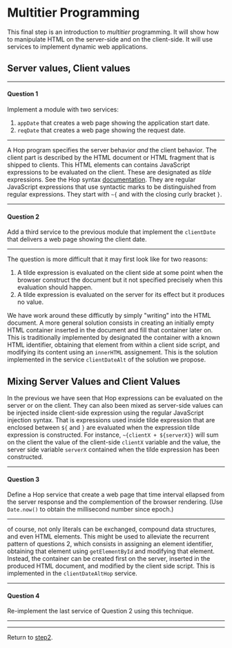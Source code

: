 Multitier Programming
=====================

This final step is an introduction to *multitier* programming. It will show
how to manipulate HTML on the server-side and on the client-side. It will
use services to implement dynamic web applications.


Server values, Client values
----------------------------

*****************************************************************************
#### Question 1 ####

Implement a module with two services:

  1. `appDate` that creates a web page showing the application start date.
  1. `reqDate` that creates a web page showing the request date.
*****************************************************************************

A Hop program specifies the server behavior *and* the client behavior.
The client part is described by the HTML document or HTML fragment that
is shipped to clients. This HTML elements can contains JavaScript expressions
to be evaluated on the client. These are designated as *tilde* expressions.
See the Hop syntax [documentation](http://localhost:8080/usr/local/share/doc/hop/3.2.0-pre1/00-syntax.html). They are regular JavaScript expressions
that use syntactic marks to be distinguished from regular expressions.
They start with `~{` and with the closing curly bracket `}`.

*****************************************************************************
#### Question 2 ####

Add a third service to the previous module that implement the `clientDate`
that delivers a web page showing the client date.
*****************************************************************************

The question is more difficult that it may first look like for two
reasons:
  1. A tilde expression is evaluated on the client side at some point when the
 browser construct the document but it not specified precisely when
 this evaluation should happen.
  2. A tilde expression is evaluated on the server for its effect but it
 produces no value.

We have work around these difficutly by simply "writing" into the HTML
document. A more general solution consists in creating an initially
empty HTML container inserted in the document and fill that container
later on. This is traditionally implemented by designated the container
with a known HTML identifier, obtaining that element from within a client
side script, and modifying its content using an `innerHTML` assignement.
This is the solution implemented in the service `clientDateAlt` of
the solution we propose.


Mixing Server Values and Client Values
--------------------------------------

In the previous we have seen that Hop expressions can be evaluated on
the server or on the client. They can also been mixed as server-side
values can be injected inside client-side expression using the regular
JavaScript injection syntax. That is expressions used inside tilde
expression that are enclosed between `${` and `}` are evaluated when
the expression tilde expression is constructed. For instance,
`~{clientX + ${serverX}}` will sum on the client the value of the
client-side `clientX` variable and the value, the server side variable
`serverX` contained when the tilde expression has been constructed.

*****************************************************************************
#### Question 3 ####

Define a Hop service that create a web page that time interval ellapsed
from the server response and the complemention of the browser rendering.
(Use `Date.now()` to obtain the millisecond number since epoch.)
*****************************************************************************

of course, not only literals can be exchanged, compound data
structures, and even HTML elements. This might be used to alleviate
the recurrent pattern of questions 2, which consists in assigning an
element identifier, obtaining that element using `getElementById` and
modifying that element. Instead, the container can be created first on
the server, inserted in the produced HTML document, and modified by
the client side script. This is implemented in the `clientDateAltHop`
service.

*****************************************************************************
#### Question 4 ####

Re-implement the last service of Question 2 using this technique.
*****************************************************************************



*****************************************************************************
Return to [step2](https://github.com/manuel-serrano/hop-tutorials/tree/master/hello/step2/).


